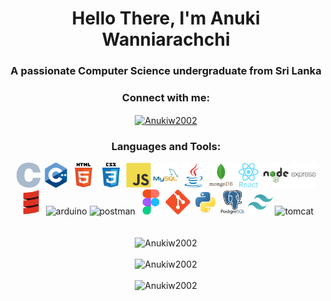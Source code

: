 <h1 align="center">Hello There, I'm Anuki Wanniarachchi</h1>
<h3 align="center">A passionate Computer Science undergraduate from Sri Lanka</h3>


<h3 align="center">Connect with me:</h3>
<p align="center">
<a href="https://www.linkedin.com/in/anuki-wanniarachchi-03b237237/" target="blank"><img align="center"
            src="https://raw.githubusercontent.com/rahuldkjain/github-profile-readme-generator/master/src/images/icons/Social/linked-in-alt.svg"
            alt="Anukiw2002" height="30" width="40" /></a>
</p>
<h3 align="center">Languages and Tools:</h3>
<div align="center">
    <div align="center">
    <img src="https://raw.githubusercontent.com/devicons/devicon/master/icons/c/c-original.svg" alt="c" width="40" height="40"/>
    <img src="https://raw.githubusercontent.com/devicons/devicon/master/icons/cplusplus/cplusplus-original.svg" alt="cplusplus" width="40" height="40"/>
    <img src="https://raw.githubusercontent.com/devicons/devicon/master/icons/html5/html5-original-wordmark.svg" alt="html5" width="40" height="40"/>
    <img src="https://raw.githubusercontent.com/devicons/devicon/master/icons/css3/css3-original-wordmark.svg" alt="css3" width="40" height="40"/>
    <img src="https://raw.githubusercontent.com/devicons/devicon/master/icons/javascript/javascript-original.svg" alt="javascript" width="40" height="40"/>
    <img src="https://raw.githubusercontent.com/devicons/devicon/master/icons/mysql/mysql-original-wordmark.svg" alt="mysql" width="40" height="40"/>
    <img src="https://raw.githubusercontent.com/devicons/devicon/master/icons/java/java-original.svg" alt="java" width="40" height="40"/>
    <img src="https://raw.githubusercontent.com/devicons/devicon/master/icons/mongodb/mongodb-original-wordmark.svg" alt="mongodb" width="40" height="40"/>
    <img src="https://raw.githubusercontent.com/devicons/devicon/master/icons/react/react-original-wordmark.svg" alt="react" width="40" height="40"/>
    <img src="https://raw.githubusercontent.com/devicons/devicon/master/icons/nodejs/nodejs-original-wordmark.svg" alt="nodejs" width="40" height="40"/>
    <img src="https://raw.githubusercontent.com/devicons/devicon/master/icons/express/express-original-wordmark.svg" alt="express" width="40" height="40"/>
    <img src="https://raw.githubusercontent.com/devicons/devicon/master/icons/scala/scala-original.svg" alt="scala" width="40" height="40"/>
    <img src="https://cdn.worldvectorlogo.com/logos/arduino-1.svg" alt="arduino" width="40" height="40"/>
    <img src="https://www.vectorlogo.zone/logos/getpostman/getpostman-icon.svg" alt="postman" width="40" height="40"/>
    <img src="https://raw.githubusercontent.com/devicons/devicon/master/icons/figma/figma-original.svg" alt="figma" width="40" height="40"/>
    <img src="https://raw.githubusercontent.com/devicons/devicon/master/icons/git/git-original.svg" alt="git" width="40" height="40"/>
    <img src="https://raw.githubusercontent.com/devicons/devicon/master/icons/python/python-original.svg" alt="python" width="40" height="40"/>
    <img src="https://raw.githubusercontent.com/devicons/devicon/master/icons/postgresql/postgresql-original-wordmark.svg" alt="postgresql" width="40" height="40"/>
    <img src="https://raw.githubusercontent.com/teamedwardforever/Readme-Generator/71f25dd8b98329b168142a6b782a107b75eab178/svg/Skills/Frontend/tailwindcss-icon.svg" alt="tailwind" width="40" height="40"/
    <img src="https://raw.githubusercontent.com/devicons/devicon/master/icons/wordpress/wordpress-original.svg" alt="wordpress" width="40" height="40"/>
    <img src="https://www.vectorlogo.zone/logos/apache_tomcat/apache_tomcat-icon.svg" alt="tomcat" width="40" height="40"/>
</div>


</div>
</br>
</br>
<div align="center">
    <img src="https://github-readme-stats.vercel.app/api/top-langs?username=Anukiw2002&langs_count=8&hide=ShaderLab,HLSL&show_icons=true&theme=tokyonight&locale=en&layout=compact"
        alt="Anukiw2002" />
</div>
</br>
<div align="center">
    <img src="https://github-readme-stats.vercel.app/api?username=Anukiw2002&rank_icon=github&show_icons=true&theme=tokyonight&locale=en"
        alt="Anukiw2002" />
</div>
</br>
<div align="center">
    <img src="https://github-readme-streak-stats.herokuapp.com?user=Anukiw2002&theme=tokyonight&date_format=j%20M%5B%20Y%5D&card_width=467"
        alt="Anukiw2002" />
</div>
